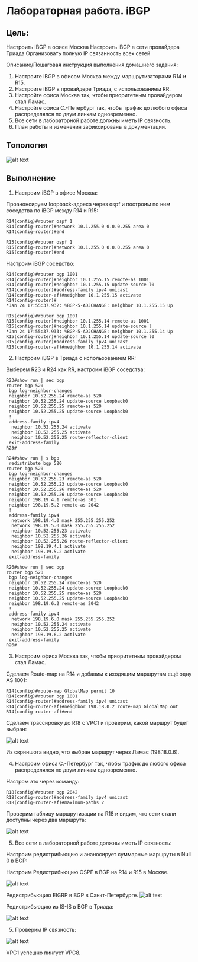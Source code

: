 # Лабораторная работа. iBGP

## Цель:
Настроить iBGP в офисе Москва
Настроить iBGP в сети провайдера Триада
Организовать полную IP связанность всех сетей

Описание/Пошаговая инструкция выполнения домашнего задания:

 1. Настроите iBGP в офисом Москва между маршрутизаторами R14 и R15.
 2. Настроите iBGP в провайдере Триада, с использованием RR.
 3. Настройте офиса Москва так, чтобы приоритетным провайдером стал Ламас.
 4. Настройте офиса С.-Петербург так, чтобы трафик до любого офиса распределялся по двум линкам одновременно.
 5. Все сети в лабораторной работе должны иметь IP связность.
 6. План работы и изменения зафиксированы в документации.

 ## Топология

 ![alt text](image.png)

 ## Выполнение


 1. Настроим iBGP в офисе Москва:

 Проанонсируем loopback-адреса через ospf и построим по ним соседства по iBGP между R14 и R15:

```
R14(config)#router ospf 1
R14(config-router)#network 10.1.255.0 0.0.0.255 area 0
R14(config-router)#end
```

```
R15(config)#router ospf 1
R15(config-router)#network 10.1.255.0 0.0.0.255 area 0
R15(config-router)#end
```

Настроим iBGP соседство:

```
R14(config)#router bgp 1001
R14(config-router)#neighbor 10.1.255.15 remote-as 1001
R14(config-router)#neighbor 10.1.255.15 update-source l0
R14(config-router)#address-family ipv4 unicast
R14(config-router-af)#neighbor 10.1.255.15 activate
R14(config-router)#
*Jan 24 17:55:37.932: %BGP-5-ADJCHANGE: neighbor 10.1.255.15 Up
```
```
R15(config)#router bgp 1001
R15(config-router)#neighbor 10.1.255.14 remote-as 1001
R15(config-router)#neighbor 10.1.255.14 update-source l
*Jan 24 17:55:37.933: %BGP-5-ADJCHANGE: neighbor 10.1.255.14 Up
R15(config-router)#neighbor 10.1.255.14 update-source l0
R15(config-router)#address-family ipv4 unicast
R15(config-router-af)#neighbor 10.1.255.14 activate
```

 2) Настроим iBGP в Триада с использованием RR:

Выберем R23 и R24 как RR, настроим iBGP соседства:

```
R23#show run | sec bgp
router bgp 520
 bgp log-neighbor-changes
 neighbor 10.52.255.24 remote-as 520
 neighbor 10.52.255.24 update-source Loopback0
 neighbor 10.52.255.25 remote-as 520
 neighbor 10.52.255.25 update-source Loopback0
 !
 address-family ipv4
  neighbor 10.52.255.24 activate
  neighbor 10.52.255.25 activate
  neighbor 10.52.255.25 route-reflector-client
 exit-address-family
R23#
```
```
R24#show run | s bgp
 redistribute bgp 520
router bgp 520
 bgp log-neighbor-changes
 neighbor 10.52.255.23 remote-as 520
 neighbor 10.52.255.23 update-source Loopback0
 neighbor 10.52.255.26 remote-as 520
 neighbor 10.52.255.26 update-source Loopback0
 neighbor 198.19.4.1 remote-as 301
 neighbor 198.19.5.2 remote-as 2042
 !
 address-family ipv4
  network 198.19.4.0 mask 255.255.255.252
  network 198.19.5.0 mask 255.255.255.252
  neighbor 10.52.255.23 activate
  neighbor 10.52.255.26 activate
  neighbor 10.52.255.26 route-reflector-client
  neighbor 198.19.4.1 activate
  neighbor 198.19.5.2 activate
 exit-address-family
```

```
R26#show run | sec bgp
router bgp 520
 bgp log-neighbor-changes
 neighbor 10.52.255.24 remote-as 520
 neighbor 10.52.255.24 update-source Loopback0
 neighbor 10.52.255.25 remote-as 520
 neighbor 10.52.255.25 update-source Loopback0
 neighbor 198.19.6.2 remote-as 2042
 !
 address-family ipv4
  network 198.19.6.0 mask 255.255.255.252
  neighbor 10.52.255.24 activate
  neighbor 10.52.255.25 activate
  neighbor 198.19.6.2 activate
 exit-address-family
R26#
```

3. Настроим офиса Москва так, чтобы приоритетным провайдером стал Ламас.

Сделаем Route-map на R14 и добавим к иходящим маршрутам ещё одну AS 1001:

```
R14(config)#route-map GlobalMap permit 10
R14(config)#router bgp 1001
R14(config-router)#address-family ipv4 unicast
R14(config-router-af)#neighbor 198.18.0.2 route-map GlobalMap out
R14(config-router-af)#end
```

Сделаем трассировку до R18 с VPC1 и проверим, какой маршрут будет выбран:

![alt text](image-1.png)

Из скриншота видно, что выбран маршрут через Ламас (198.18.0.6).

 4. Настроим офиса С.-Петербург так, чтобы трафик до любого офиса распределялся по двум линкам одновременно.

Настром это через команду:

```
R18(config)#router bgp 2042
R18(config-router)#address-family ipv4 unicast
R18(config-router-af)#maximum-paths 2
```

Проверим таблицу маршрутизации на R18 и видим, что сети стали доступны через два маршрута:

![alt text](image-2.png)

5. Все сети в лабораторной работе должны иметь IP связность:

Настроим редистрибьюцию и ананосирует суммарные маршруты в Null 0 в BGP:

Настроим Редистрибьюцию OSPF в BGP на R14 и R15 в Москве. 

![alt text](image-4.png)

Редистрибьюцию EIGRP в BGP в Санкт-Петербурге.
![alt text](image-3.png)

Редистрибьюцию из IS-IS в BGP в Триада:

![alt text](image-5.png)


 5. Проверим IP связность:

![alt text](image-6.png)

VPC1 успешно пингует VPC8. 
